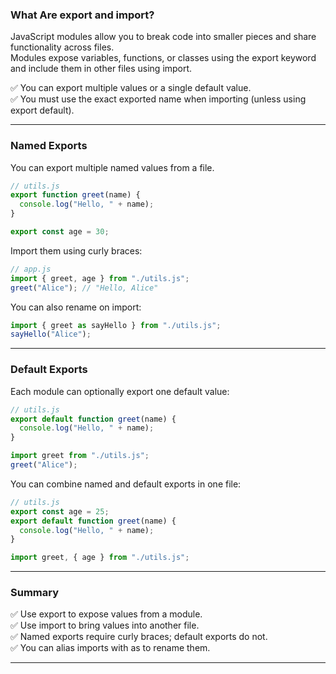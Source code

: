 ### What Are export and import?

JavaScript modules allow you to break code into smaller pieces and share functionality across files.  
Modules expose variables, functions, or classes using the export keyword and include them in other files using import.

✅ You can export multiple values or a single default value.  
✅ You must use the exact exported name when importing (unless using export default).

---

### Named Exports

You can export multiple named values from a file.

```javascript
// utils.js  
export function greet(name) {  
  console.log("Hello, " + name);  
}  

export const age = 30;
```

Import them using curly braces:

```javascript
// app.js  
import { greet, age } from "./utils.js";  
greet("Alice"); // "Hello, Alice"
```

You can also rename on import:

```javascript
import { greet as sayHello } from "./utils.js";  
sayHello("Alice");
```

---

### Default Exports

Each module can optionally export one default value:

```javascript
// utils.js  
export default function greet(name) {  
  console.log("Hello, " + name);  
}

import greet from "./utils.js";  
greet("Alice");
```

You can combine named and default exports in one file:

```javascript
// utils.js  
export const age = 25;  
export default function greet(name) {  
  console.log("Hello, " + name);  
}

import greet, { age } from "./utils.js";
```

---

### Summary

✅ Use export to expose values from a module.  
✅ Use import to bring values into another file.  
✅ Named exports require curly braces; default exports do not.  
✅ You can alias imports with as to rename them.

---
